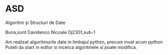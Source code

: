 # ASD
Algoritmi și Structuri de Date

Buna,sunt Davidenco Nicoale Dj2301,sub-1

Am realizat algoritmurile date in limbajul python, precum invat acum python 
Puteti da start in editor si incerca algoritmele si poate modifica.
